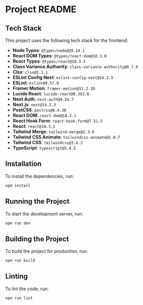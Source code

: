 # Project README

## Tech Stack

This project uses the following tech stack for the frontend:

- **Node Types**: `@types/node@20.14.1`
- **React DOM Types**: `@types/react-dom@18.3.0`
- **React Types**: `@types/react@18.3.3`
- **Class Variance Authority**: `class-variance-authority@0.7.0`
- **Clsx**: `clsx@2.1.1`
- **ESLint Config Next**: `eslint-config-next@14.2.3`
- **ESLint**: `eslint@8.57.0`
- **Framer Motion**: `framer-motion@11.2.10`
- **Lucide React**: `lucide-react@0.383.0`
- **Next Auth**: `next-auth@4.24.7`
- **Next.js**: `next@14.2.3`
- **PostCSS**: `postcss@8.4.38`
- **React DOM**: `react-dom@18.3.1`
- **React Hook Form**: `react-hook-form@7.51.5`
- **React**: `react@18.3.1`
- **Tailwind Merge**: `tailwind-merge@2.3.0`
- **Tailwind CSS Animate**: `tailwindcss-animate@1.0.7`
- **Tailwind CSS**: `tailwindcss@3.4.3`
- **TypeScript**: `typescript@5.4.5`

## Installation

To install the dependencies, run:

```bash
npm install
```

## Running the Project

To start the development server, run:

```bash
npm run dev
```

## Building the Project

To build the project for production, run:

```bash
npm run build
```

## Linting

To lint the code, run:

```bash
npm run lint
```
